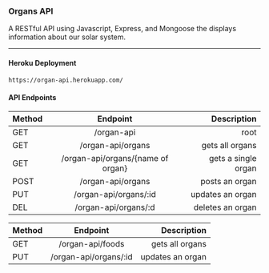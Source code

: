 ### Organs API

A RESTful API using Javascript, Express, and Mongoose the displays information about our solar system. 
___

#### Heroku Deployment
`https://organ-api.herokuapp.com/`

#### API Endpoints

| Method   |      Endpoint      |  Description |
|----------|:------------------:|-----------------:|
| GET |      /organ-api        |         root      |
| GET |    /organ-api/organs  |   gets all organs |
| GET | /organ-api/organs/{name of organ} |    gets a single organ |
| POST |    /organ-api/organs   |   posts an organ |
| PUT | /organ-api/organs/:id |    updates an organ |
| DEL |    /organ-api/organs/:d  |   deletes an organ |

| Method   |      Endpoint      |  Description |
|----------|:------------------:|-----------------:|
| GET |    /organ-api/foods  |   gets all organs |
| PUT | /organ-api/organs/:id |    updates an organ |

